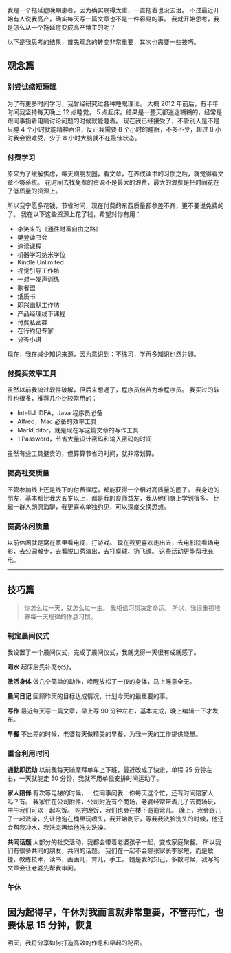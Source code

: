 我是一个拖延症晚期患者，因为确实病得太重，一直拖着也没去治。
不过最近开始有人说我高产，确实每天写一篇文章也不是一件容易的事。
我就开始思考，我是怎么从一个拖延症变成高产博主的呢？

以下是我思考的结果，首先观念的转变非常重要，其次也需要一些技巧。

## 观念篇
### 别尝试缩短睡眠
为了有更多时间学习，我曾经研究过各种睡眠理论。
大概 2012 年前后，有半年时间我坚持每天晚上 12 点睡觉， 5 点起床。结果是一整天都迷迷糊糊的，经常是跟同事指着电脑讨论问题的时候就能睡着。
现在我已经接受了，不管别人是不是只睡 4 个小时就能精神百倍，反正我需要 8 个小时的睡眠，不多不少，超过 8 小时我会很难受，少于 8 小时大脑就不在最佳状态。

### 付费学习
原来为了缓解焦虑，每天刷朋友圈，看文章，在养成读书的习惯之后，就觉得看文章不够系统。
花时间去找免费的资源不是最大的浪费，最大的浪费是把时间花在了低质量的资源上。

所以我宁愿多花钱，节省时间，现在付费的东西质量都参差不齐，更不要说免费的了。
我在以下这些资源上花了钱，希望对你有用：
* 李笑来的《通往财富自由之路》
* 樊登读书会
* 速读课程
* 机器学习纳米学位
* Kindle Unlimited
* 视觉引导工作坊
* 一对一发声训练
* 歌者盟
* 纸质书
* 即兴幽默工作坊
* 产品经理线下课程
* 付费私密群
* 在行约见专家
* 分答小讲

现在，我在减少知识来源，因为意识到：不练习，学再多知识也然并卵。

### 付费买效率工具
虽然以前我搞过软件破解，但后来想通了，程序员何苦为难程序员。
我买过的软件也很多，推荐几个比较常用的：
* IntelliJ IDEA，Java 程序员必备
* Alfred，Mac 必备的效率工具
* MarkEditor，就是现在写这篇文章的写作工具
* 1 Password，节省大量设计密码和输入密码的时间

虽然有些工具挺贵的，但算算节省的时间，就非常划算。

### 提高社交质量
不管参加线上还是线下的付费课程，都能获得一个相对高质量的圈子。
我身边的朋友，基本都比我大五岁以上，都是我的良师益友，我从他们身上学到很多。
比起一群人胡侃海聊，我更喜欢单独约见，可以深度交换思想。 

### 提高休闲质量
以前休闲就是窝在家里看电视，打游戏。
现在我更喜欢走出去，去电影院看场电影，去公园散步，去看脱口秀演出，去打桌球、扔飞镖。
这些活动更能帮我充电。

---
## 技巧篇
>你怎么过一天，就怎么过一生。
我相信习惯决定命运。
所以，我很重视培养每一天规律的作息习惯。

### 制定晨间仪式
我设置了一个晨间仪式，完成了晨间仪式，我就觉得一天很有成就感了。

**喝水**
起床后先补充水分。

**激活身体**
做几个简单的动作，唤醒放松了一夜的身体，马上睡意全无。

**晨间日记**
回顾昨天的目标达成情况，计划今天的最重要的事。

**写作**
最近每天写一篇文章，早上写 90 分钟左右，基本完成，晚上编辑一下才发布。

**早餐**
不出差的时候，老婆每天做精美的早餐，为我一天的工作提供能量。

### 重合利用时间
**通勤即运动**
以前我每天骑摩拜单车上下班，最近改成了快走，单程 25 分钟左右，一天就能走 50 分钟，我就不用单独安排时间运动了。

**家人陪伴**
有次等电梯的时候，一位同事问我：你每天这个忙，还有时间陪家人吗？有。
我家住在公司附件，公司附近有个商场，老婆经常带着儿子去商场玩，中午我们可以一起吃饭。
吃完晚饭，我们也会在楼下遛遛弯儿。
晚上，我会跟儿子一起洗澡，先让他泡在桶里玩喷头，我开始刷牙，等我我洗脸洗头的时候，他还会帮我冲水，我洗完再给他洗头洗澡。

**共同话题**
大部分的社交活动，我都会带着老婆孩子一起，变成家庭聚餐。
所以我们有很多共同的朋友，共同的话题。
我们在一起不会聊张家长李家短，而是敏捷，教练技术，读书，画画儿，育儿，手工。
她是我的知己，多数时候，我写的文章会让老婆先帮我审阅。

### 午休
因为起得早，午休对我而言就非常重要，不管再忙，也要休息 15 分钟，恢复
---
明天，我将分享如何打造高效的作息和早起的秘密。